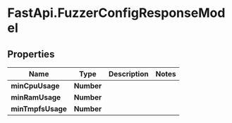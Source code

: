 # FastApi.FuzzerConfigResponseModel

## Properties

Name | Type | Description | Notes
------------ | ------------- | ------------- | -------------
**minCpuUsage** | **Number** |  | 
**minRamUsage** | **Number** |  | 
**minTmpfsUsage** | **Number** |  | 


